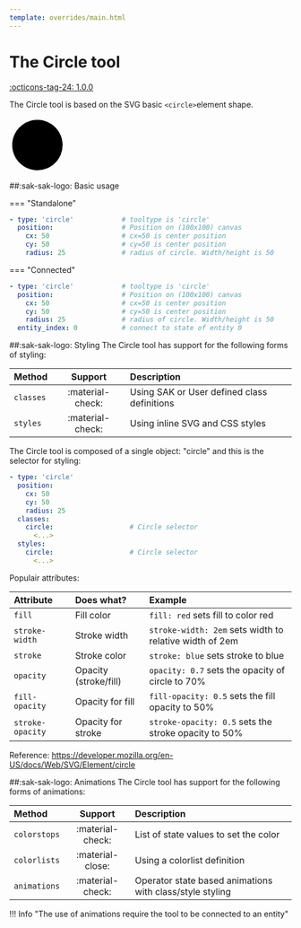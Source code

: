 ```yaml
---
template: overrides/main.html
---
```


[circle-tool support]: https://github.com/amoebelabs/swiss-army-knife/releases/tag/1.0.0
# The Circle tool
[:octicons-tag-24: 1.0.0][circle-tool support] 

The Circle tool is based on the SVG basic `<circle>`element shape.

<svg viewBox="0 0 100 100" xmlns="http://www.w3.org/2000/svg" width="100px">
  <circle cx="50" cy="50" r="45" fill="var(--md-primary-fg-color--light)" stroke="var(--md-primary-fg-color--dark)" stroke-width="2"/>
</svg>

##:sak-sak-logo: Basic usage

=== "Standalone"
  ```yaml linenums="1" hl_lines="1"
  - type: 'circle'            # tooltype is 'circle'
    position:                 # Position on (100x100) canvas
      cx: 50                  # cx=50 is center position
      cy: 50                  # cy=50 is center position
      radius: 25              # radius of circle. Width/height is 50
  ```
=== "Connected"
  ```yaml linenums="1" hl_lines="1"
  - type: 'circle'            # tooltype is 'circle'
    position:                 # Position on (100x100) canvas
      cx: 50                  # cx=50 is center position
      cy: 50                  # cy=50 is center position
      radius: 25              # radius of circle. Width/height is 50
    entity_index: 0           # connect to state of entity 0
  ```

##:sak-sak-logo: Styling
The Circle tool has support for the following forms of styling:

| Method       | Support          | Description            |
| :----------- | :--------------: | :-------------------- |
| `classes`    | :material-check: | Using SAK or User defined class definitions  |
| `styles`     | :material-check: | Using inline SVG and CSS styles |

The Circle tool is composed of a single object: "circle" and this is the selector for styling:
```yaml linenums="1"hl_lines="7 10"
- type: 'circle'
  position:
    cx: 50
    cy: 50
    radius: 25
  classes:
    circle:                   # Circle selector
      <...>
  styles:
    circle:                   # Circle selector
      <...>
```
Populair attributes:

| Attribute       | Does what?            | Example                                                 |
| :-------------- | :-------------------- | :------------------------------------------------------ |
| `fill`          | Fill color            | `fill: red` sets fill to color red |
| `stroke-width`  | Stroke width          | `stroke-width: 2em` sets width to relative width of 2em |
| `stroke`        | Stroke color          | `stroke: blue` sets stroke to blue |
| `opacity`       | Opacity (stroke/fill) | `opacity: 0.7` sets the opacity of circle to 70% |
| `fill-opacity`  | Opacity for fill      | `fill-opacity: 0.5` sets the fill opacity to 50% |
| `stroke-opacity`| Opacity for stroke    | `stroke-opacity: 0.5` sets the stroke opacity to 50% |

Reference: https://developer.mozilla.org/en-US/docs/Web/SVG/Element/circle

##:sak-sak-logo: Animations
The Circle tool has support for the following forms of animations:

| Method       | Support          | Description            |
| :----------- | :--------------: | :-------------------- |
| `colorstops` | :material-check: | List of state values to set the color |
| `colorlists` | :material-close: | Using a colorlist definition |
| `animations` | :material-check: | Operator state based animations with class/style styling |

!!! Info "The use of animations require the tool to be connected to an entity"





